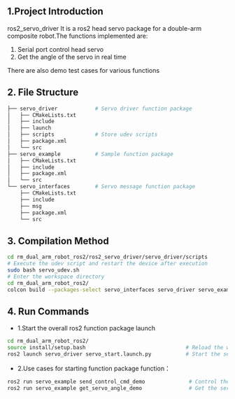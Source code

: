 ## **1.Project Introduction**
ros2_servo_driver It is a ros2 head servo package for a double-arm composite robot.The functions implemented are:

1. Serial port control head servo
1. Get the angle of the servo in real time

There are also demo test cases for various functions

## **2. File Structure**
```bash
├── servo_driver            # Servo driver function package
│   ├── CMakeLists.txt
│   ├── include
│   ├── launch
│   ├── scripts             # Store udev scripts
│   ├── package.xml
│   └── src
├── servo_example           # Sample function package
│   ├── CMakeLists.txt
│   ├── include
│   ├── package.xml
│   └── src
└── servo_interfaces        # Servo message function package
    ├── CMakeLists.txt
    ├── include
    ├── msg
    ├── package.xml
    └── src
```

## **3. Compilation Method**
```bash
cd rm_dual_arm_robot_ros2/ros2_servo_driver/servo_driver/scripts
# Execute the udev script and restart the device after execution
sudo bash servo_udev.sh
# Enter the workspace directory
cd rm_dual_arm_robot_ros2/     
colcon build --packages-select servo_interfaces servo_driver servo_example 
```

## **4. Run Commands**

- 1.Start the overall ros2 function package launch

```bash
cd rm_dual_arm_robot_ros2/ 
source install/setup.bash                                # Reload the workspace environment variables
ros2 launch servo_driver servo_start.launch.py           # Start the servo driver
```

- 2.Use cases for starting function package function：

```bash
ros2 run servo_example send_control_cmd_demo              # Control the servo
ros2 run servo_example get_servo_angle_demo               # Get the servo angle in real time
```

